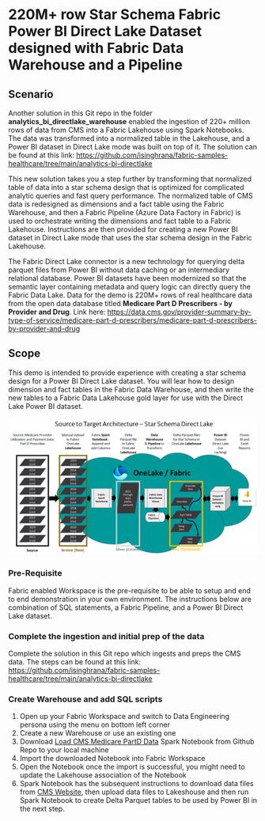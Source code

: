 # 220M+ row Star Schema Fabric Power BI Direct Lake Dataset designed with Fabric Data Warehouse and a Pipeline


## Scenario
Another solution in this Git repo in the folder **analytics_bi_directlake_warehouse** enabled the ingestion of 220+ million rows of data from CMS into a Fabric Lakehouse using Spark Notebooks. The data was transformed into a normalized table in the Lakehouse, and a Power BI dataset in Direct Lake mode was built on top of it. The solution can be found at this link: https://github.com/isinghrana/fabric-samples-healthcare/tree/main/analytics-bi-directlake 

This new solution takes you a step further by transforming that normalized table of data into a star schema design that is optimized for complicated analytic queries and fast query performance. The normalized table of CMS data is redesigned as dimensions and a fact table using the Fabric Warehouse, and then a Fabric Pipeline (Azure Data Factory in Fabric) is used to orchestrate writing the dimensions and fact table to a Fabric Lakehouse. Instructions are then provided for creating a new Power BI dataset in Direct Lake mode that uses the star schema design in the Fabric Lakehouse.

The Fabric Direct Lake connector is a new technology for querying delta parquet files from Power BI without data caching or an intermediary relational database. Power BI datasets have been modernized so that the semantic layer containing metadata and query logic can directly query the Fabric Data Lake. Data for the demo is 220M+ rows of real healthcare data from the open data database titled **Medicare Part D Prescribers - by Provider and Drug**. Link here: https://data.cms.gov/provider-summary-by-type-of-service/medicare-part-d-prescribers/medicare-part-d-prescribers-by-provider-and-drug 

## Scope
This demo is intended to provide experience with creating a star schema design for a Power BI Direct Lake dataset. You will lear how to design dimension and fact tables in the Fabric Data Warehouse, and then write the new tables to a Fabric Data Lakehouse gold layer for use with the Direct Lake Power BI dataset.  

![analytics-bi-directlake-warehouse-starschema](./Logical_Diagram_Star.png) 

### Pre-Requisite
Fabric enabled Workspace is the pre-requisite to be able to setup and end to end demonstration in your own environment. The instructions below are combination of SQL statements, a Fabric Pipeline, and a Power BI Direct Lake dataset.

### Complete the ingestion and initial prep of the data
Complete the solution in this Git repo which ingests and preps the CMS data. The steps can be found at this link: https://github.com/isinghrana/fabric-samples-healthcare/tree/main/analytics-bi-directlake 

### Create Warehouse and add SQL scripts
1. Open up your Fabric Workspace and switch to Data Engineering persona using the menu on bottom left corner
2. Create a new Warehouse or use an existing one
3. Download [Load CMS Medicare PartD Data](./Load%20CMS%20Medicare%20Part%20D%20Data.ipynb) Spark Notebook from Github Repo to your local machine
4. Import the downloaded Notebook into Fabric Workspace
5. Open the Notebook once the import is successful, you might need to update the Lakehouse association of the Notebook
6. Spark Notebook has the subsequent instructions to download data files from [CMS Website](https://data.cms.gov/provider-summary-by-type-of-service/medicare-part-d-prescribers/medicare-part-d-prescribers-by-provider-and-drug), then upload data files to Lakeshouse and then run Spark Notebook to create Delta Parquet tables to be used by Power BI in the next step.
